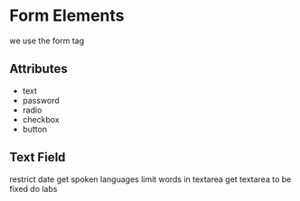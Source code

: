 # Form Elements
we use the form tag
## Attributes
* text
* password
* radio
* checkbox
* button

## Text Field

restrict date
get spoken languages
limit words in textarea
get textarea to be fixed
do labs
